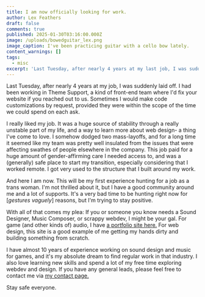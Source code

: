 ```yaml
---
title: I am now officially looking for work.
author: Lex Feathers
draft: false
comments: true
published: 2025-01-30T03:16:00.000Z
image: /uploads/bowedguitar_lex.png
image_caption: I've been practicing guitar with a cello bow lately.
content_warnings: []
tags:
  - misc
excerpt: 'Last Tuesday, after nearly 4 years at my last job, I was suddenly laid off.'
---
```

Last Tuesday, after nearly 4 years at my job, I was suddenly laid off. I had been working in Theme Support, a kind of front-end team where I'd fix your website if you reached out to us. Sometimes I would make code customizations by request, provided they were within the scope of the time we could spend on each ask.

I really liked my job. It was a huge source of stability through a really unstable part of my life, and a way to learn more about web design- a thing I've come to love. 
I somehow dodged two mass-layoffs, and for a long time it seemed like my team was pretty well insulated from the issues that were affecting swathes of people elsewhere in the company. This job paid for a huge amount of gender-affirming care I needed access to, and was a (generally) safe place to start my transition, especially considering that I worked remote. I got very used to the structure that I built around my work.

And here I am now. This will be my first experience hunting for a job as a trans woman. I'm not thrilled about it, but I have a good community around me and a lot of supports. It's a very bad time to be hunting right now for [*gestures vaguely*] reasons, but I'm trying to stay positive. 

With all of that comes my plea: If you or someone you know needs a Sound Designer, Music Composer, or scrappy webdev, I might be your gal. For game (and other kinds of) audio, I have [a portfolio site here.](https://gameaudio.ca) For web design, this site is a good example of me getting my hands dirty and building something from scratch. 

I have almost 10 years of experience working on sound design and music for games, and it's my absolute dream to find regular work in that industry. I also love learning new skills and spend a lot of my free time exploring webdev and design. If you have any general leads, please feel free to contact me via [my contact page.](https://lexfeathers.ca/pages/contact)

Stay safe everyone. 

